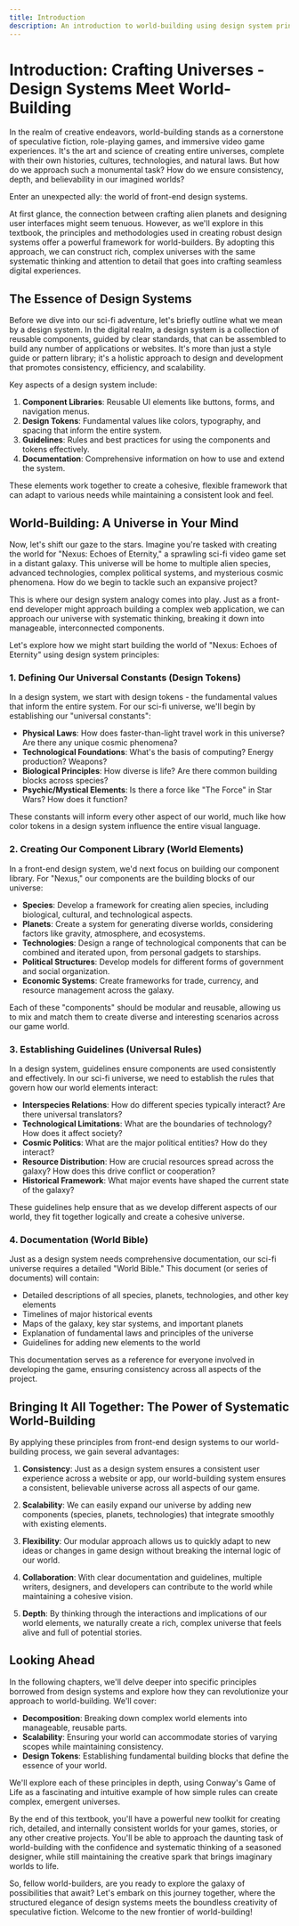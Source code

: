 ```yaml
---
title: Introduction
description: An introduction to world-building using design system principles
---
```


# Introduction: Crafting Universes - Design Systems Meet World-Building

In the realm of creative endeavors, world-building stands as a cornerstone of speculative fiction, role-playing games, and immersive video game experiences. It's the art and science of creating entire universes, complete with their own histories, cultures, technologies, and natural laws. But how do we approach such a monumental task? How do we ensure consistency, depth, and believability in our imagined worlds?

Enter an unexpected ally: the world of front-end design systems.

At first glance, the connection between crafting alien planets and designing user interfaces might seem tenuous. However, as we'll explore in this textbook, the principles and methodologies used in creating robust design systems offer a powerful framework for world-builders. By adopting this approach, we can construct rich, complex universes with the same systematic thinking and attention to detail that goes into crafting seamless digital experiences.

## The Essence of Design Systems

Before we dive into our sci-fi adventure, let's briefly outline what we mean by a design system. In the digital realm, a design system is a collection of reusable components, guided by clear standards, that can be assembled to build any number of applications or websites. It's more than just a style guide or pattern library; it's a holistic approach to design and development that promotes consistency, efficiency, and scalability.

Key aspects of a design system include:

1. **Component Libraries**: Reusable UI elements like buttons, forms, and navigation menus.
2. **Design Tokens**: Fundamental values like colors, typography, and spacing that inform the entire system.
3. **Guidelines**: Rules and best practices for using the components and tokens effectively.
4. **Documentation**: Comprehensive information on how to use and extend the system.

These elements work together to create a cohesive, flexible framework that can adapt to various needs while maintaining a consistent look and feel.

## World-Building: A Universe in Your Mind

Now, let's shift our gaze to the stars. Imagine you're tasked with creating the world for "Nexus: Echoes of Eternity," a sprawling sci-fi video game set in a distant galaxy. This universe will be home to multiple alien species, advanced technologies, complex political systems, and mysterious cosmic phenomena. How do we begin to tackle such an expansive project?

This is where our design system analogy comes into play. Just as a front-end developer might approach building a complex web application, we can approach our universe with systematic thinking, breaking it down into manageable, interconnected components.

Let's explore how we might start building the world of "Nexus: Echoes of Eternity" using design system principles:

### 1. Defining Our Universal Constants (Design Tokens)

In a design system, we start with design tokens - the fundamental values that inform the entire system. For our sci-fi universe, we'll begin by establishing our "universal constants":

- **Physical Laws**: How does faster-than-light travel work in this universe? Are there any unique cosmic phenomena?
- **Technological Foundations**: What's the basis of computing? Energy production? Weapons?
- **Biological Principles**: How diverse is life? Are there common building blocks across species?
- **Psychic/Mystical Elements**: Is there a force like "The Force" in Star Wars? How does it function?

These constants will inform every other aspect of our world, much like how color tokens in a design system influence the entire visual language.

### 2. Creating Our Component Library (World Elements)

In a front-end design system, we'd next focus on building our component library. For "Nexus," our components are the building blocks of our universe:

- **Species**: Develop a framework for creating alien species, including biological, cultural, and technological aspects.
- **Planets**: Create a system for generating diverse worlds, considering factors like gravity, atmosphere, and ecosystems.
- **Technologies**: Design a range of technological components that can be combined and iterated upon, from personal gadgets to starships.
- **Political Structures**: Develop models for different forms of government and social organization.
- **Economic Systems**: Create frameworks for trade, currency, and resource management across the galaxy.

Each of these "components" should be modular and reusable, allowing us to mix and match them to create diverse and interesting scenarios across our game world.

### 3. Establishing Guidelines (Universal Rules)

In a design system, guidelines ensure components are used consistently and effectively. In our sci-fi universe, we need to establish the rules that govern how our world elements interact:

- **Interspecies Relations**: How do different species typically interact? Are there universal translators?
- **Technological Limitations**: What are the boundaries of technology? How does it affect society?
- **Cosmic Politics**: What are the major political entities? How do they interact?
- **Resource Distribution**: How are crucial resources spread across the galaxy? How does this drive conflict or cooperation?
- **Historical Framework**: What major events have shaped the current state of the galaxy?

These guidelines help ensure that as we develop different aspects of our world, they fit together logically and create a cohesive universe.

### 4. Documentation (World Bible)

Just as a design system needs comprehensive documentation, our sci-fi universe requires a detailed "World Bible." This document (or series of documents) will contain:

- Detailed descriptions of all species, planets, technologies, and other key elements
- Timelines of major historical events
- Maps of the galaxy, key star systems, and important planets
- Explanation of fundamental laws and principles of the universe
- Guidelines for adding new elements to the world

This documentation serves as a reference for everyone involved in developing the game, ensuring consistency across all aspects of the project.

## Bringing It All Together: The Power of Systematic World-Building

By applying these principles from front-end design systems to our world-building process, we gain several advantages:

1. **Consistency**: Just as a design system ensures a consistent user experience across a website or app, our world-building system ensures a consistent, believable universe across all aspects of our game.

2. **Scalability**: We can easily expand our universe by adding new components (species, planets, technologies) that integrate smoothly with existing elements.

3. **Flexibility**: Our modular approach allows us to quickly adapt to new ideas or changes in game design without breaking the internal logic of our world.

4. **Collaboration**: With clear documentation and guidelines, multiple writers, designers, and developers can contribute to the world while maintaining a cohesive vision.

5. **Depth**: By thinking through the interactions and implications of our world elements, we naturally create a rich, complex universe that feels alive and full of potential stories.

## Looking Ahead

In the following chapters, we'll delve deeper into specific principles borrowed from design systems and explore how they can revolutionize your approach to world-building. We'll cover:

- **Decomposition**: Breaking down complex world elements into manageable, reusable parts.
- **Scalability**: Ensuring your world can accommodate stories of varying scopes while maintaining consistency.
- **Design Tokens**: Establishing fundamental building blocks that define the essence of your world.

We'll explore each of these principles in depth, using Conway's Game of Life as a fascinating and intuitive example of how simple rules can create complex, emergent universes.

By the end of this textbook, you'll have a powerful new toolkit for creating rich, detailed, and internally consistent worlds for your games, stories, or any other creative projects. You'll be able to approach the daunting task of world-building with the confidence and systematic thinking of a seasoned designer, while still maintaining the creative spark that brings imaginary worlds to life.

So, fellow world-builders, are you ready to explore the galaxy of possibilities that await? Let's embark on this journey together, where the structured elegance of design systems meets the boundless creativity of speculative fiction. Welcome to the new frontier of world-building!